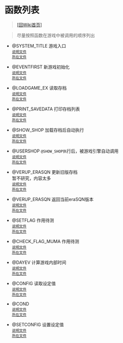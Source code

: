 ﻿# 函数列表

> [\[回Wiki首页\]](/Wiki)

> 尽量按照函数在游戏中被调用的顺序列出

+ @SYSTEM_TITLE 游戏入口<br/><sup>[说明文件](/Wiki/erasqn_wiki/function/s/system_title.md)</sup><br/><sup>[所在文件](/ERB/Title.erb#L14-L75)</sup>

+ @EVENTFIRST 新游戏初始化<br/><sup>[说明文件](/Wiki/erasqn_wiki/function/e/eventfirst.md)</sup><br/><sup>[所在文件](/ERB/System_Newgame.erb#L1-L201)</sup>

+ @LOADGAME_EX 读取存档<br/><sup>[说明文件](/Wiki/erasqn_wiki/function/l/loadgame_ex.md)</sup><br/><sup>[所在文件](/ERB/Saveload.erb#L77-L120)</sup>

+ @PRINT_SAVEDATA 打印存档列表<br/><sup>[说明文件](/Wiki/erasqn_wiki/function/p/print_savedata.md)</sup><br/><sup>[所在文件](/ERB/Saveload.erb#L122-L142)</sup>

+ @SHOW_SHOP 加载存档后自动执行<br/><sup>[说明文件](/Wiki/erasqn_wiki/function/s/show_shop.md)</sup><br/><sup>[所在文件](/ERB/SHOP/Shop.erb#L137-L545)</sup>

+ @USERSHOP `@SHOW_SHOP执`行后，被游戏引擎自动调用<br/><sup>[说明文件](/Wiki/erasqn_wiki/function/u/usershop.md)</sup><br/><sup>[所在文件](/ERB/SHOP/Shop.erb#L570-L896)</sup>

+ @VERUP_ERASQN 更新旧版存档<br/>暂不研究，内容太多<br/><sup>[说明文件](/Wiki/erasqn_wiki/function/v/verup_erasqn.md)</sup><br/><sup>[所在文件](/ERB/Verup.erb#L8-L4640)</sup>

+ @VERUP_ERASQN 返回当前eraSQN版本<br/><sup>[说明文件](/Wiki/erasqn_wiki/function/v/ver_erasqn.md)</sup><br/><sup>[所在文件](/ERB/Verup.erb#L1-L4)</sup>

+ @SETFLAG 作用待测<br/><sup>[说明文件](/Wiki/erasqn_wiki/function/s/setflag.md)</sup><br/><sup>[所在文件](/ERB/TRAIN/Event_Setflag.erb#L5-L2958)</sup>

+ @CHECK_FLAG_MUMA 作用待测<br/><sup>[说明文件](/Wiki/erasqn_wiki/function/c/check_flag_muma.md)</sup><br/><sup>[所在文件](/ERB/TRAIN/Event_Setflag.erb#L5-L2958)</sup>

+ @DAYEV 计算游戏内部时间<br/><sup>[说明文件](/Wiki/erasqn_wiki/function/d/dayev.md)</sup><br/><sup>[所在文件](/ERB/TRAIN/Function_Sq.erb#L4100-L4336)</sup>

+ @CONFIG 读取设定值<br/><sup>[说明文件](Wiki/function/c/config.md)</sup><br/><sup>[所在文件](/ERB/Configure.erb#L142-L565)</sup>

+ @COND<br/><sup>[说明文件](/Wiki/erasqn_wiki/function/d/dayev.md)</sup><br/><sup>[所在文件](/ERB/TRAIN/Function_Sq.erb#L869-L3399)</sup>

+ @SETCONFIG 设置设定值<br/><sup>[说明文件](Wiki/function/s/setconfig.md)</sup><br/><sup>[所在文件](/ERB/Configure.erb#L567-L2059)</sup>
